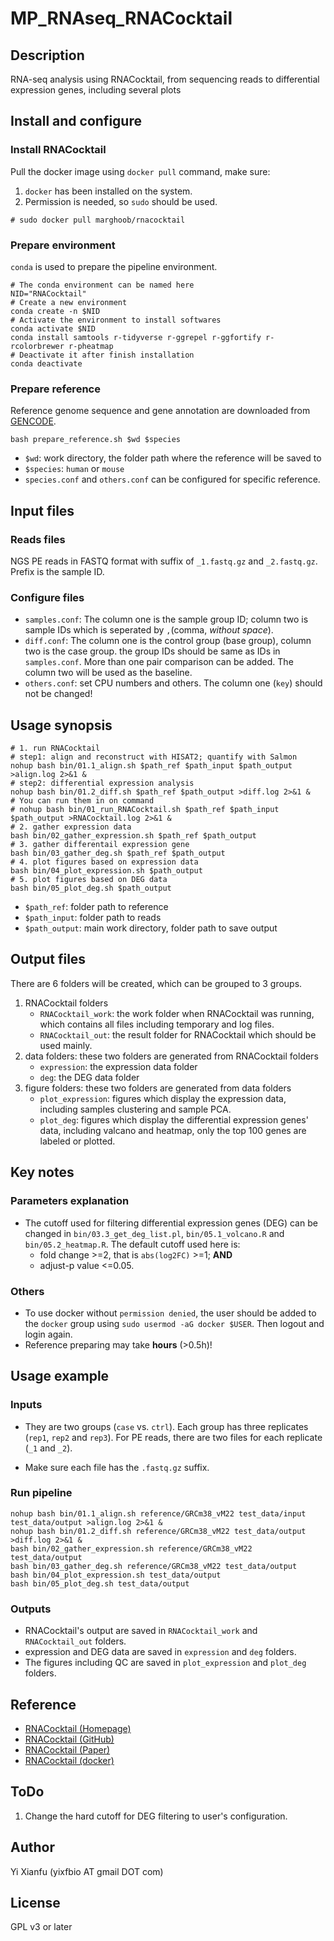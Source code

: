 # MP_RNAseq_RNACocktail

## Description

RNA-seq analysis using RNACocktail, from sequencing reads to differential expression genes, including several plots

## Install and configure

### Install RNACocktail

Pull the docker image using `docker pull` command, make sure:

1. `docker` has been installed on the system.
2. Permission is needed, so `sudo` should be used.

```shell
# sudo docker pull marghoob/rnacocktail
```

### Prepare environment

`conda` is used to prepare the pipeline environment.

```shell
# The conda environment can be named here
NID="RNACocktail"
# Create a new environment
conda create -n $NID
# Activate the environment to install softwares
conda activate $NID
conda install samtools r-tidyverse r-ggrepel r-ggfortify r-rcolorbrewer r-pheatmap
# Deactivate it after finish installation
conda deactivate
```

### Prepare reference

Reference genome sequence and gene annotation are downloaded from [GENCODE](https://www.gencodegenes.org/).

```shell
bash prepare_reference.sh $wd $species
```
* `$wd`: work directory, the folder path where the reference will be saved to
* `$species`: `human` or `mouse`
* `species.conf` and `others.conf` can be configured for specific reference.

## Input files

### Reads files

NGS PE reads in FASTQ format with suffix of  `_1.fastq.gz` and `_2.fastq.gz`. Prefix is the sample ID.

### Configure files

* `samples.conf`: The column one is the sample group ID; column two is sample IDs which is seperated by `,`(comma, *without space*).
* `diff.conf`: The column one is the control group (base group), column two is the case group. the group IDs should be same as IDs in `samples.conf`. More than one pair comparison can be added. The column two will be used as the baseline.
* `others.conf`: set CPU numbers and others. The column one (`key`) should not be changed!

## Usage synopsis

```shell
# 1. run RNACocktail
# step1: align and reconstruct with HISAT2; quantify with Salmon 
nohup bash bin/01.1_align.sh $path_ref $path_input $path_output >align.log 2>&1 &
# step2: differential expression analysis
nohup bash bin/01.2_diff.sh $path_ref $path_output >diff.log 2>&1 &
# You can run them in on command
# nohup bash bin/01_run_RNACocktail.sh $path_ref $path_input $path_output >RNACocktail.log 2>&1 & 
# 2. gather expression data
bash bin/02_gather_expression.sh $path_ref $path_output
# 3. gather differentail expression gene
bash bin/03_gather_deg.sh $path_ref $path_output
# 4. plot figures based on expression data
bash bin/04_plot_expression.sh $path_output
# 5. plot figures based on DEG data
bash bin/05_plot_deg.sh $path_output
```

* `$path_ref`: folder path to reference
* `$path_input`: folder path to reads
* `$path_output`: main work directory, folder path to save output

## Output files

There are 6 folders will be created, which can be grouped to 3 groups.

1. RNACocktail folders
   	* `RNACocktail_work`: the work folder when RNACocktail was running, which contains all files including temporary and log files.
    * `RNACocktail_out`: the result folder for RNACocktail which should be used mainly.
2. data folders: these two folders are generated from RNACocktail folders
   	* `expression`: the expression data folder
    * `deg`: the DEG data folder
3. figure folders: these two folders are generated from data folders
   	* `plot_expression`: figures which display the expression data, including samples clustering and sample PCA.
    * `plot_deg`: figures which display the differential expression genes' data, including valcano and heatmap, only the top 100 genes are labeled or plotted.

## Key notes

### Parameters explanation

* The cutoff used for filtering differential expression genes (DEG) can be changed in `bin/03.3_get_deg_list.pl`, `bin/05.1_volcano.R` and `bin/05.2_heatmap.R`. The default cutoff used here is:
  	* fold change >=2, that is `abs(log2FC)` >=1; **AND**
  	* adjust-p value <=0.05.

### Others

* To use docker without `permission denied`, the user should be added to the `docker` group using `sudo usermod -aG docker $USER`. Then logout and login again.
* Reference preparing may take **hours** (>0.5h)!

## Usage example

### Inputs

* They are two groups (`case` vs. `ctrl`). Each group has three replicates (`rep1`, `rep2` and `rep3`). For PE reads, there are two files for each replicate (`_1` and `_2`). 

* Make sure each file has the `.fastq.gz` suffix.

### Run pipeline

```shell
nohup bash bin/01.1_align.sh reference/GRCm38_vM22 test_data/input test_data/output >align.log 2>&1 &
nohup bash bin/01.2_diff.sh reference/GRCm38_vM22 test_data/output >diff.log 2>&1 &
bash bin/02_gather_expression.sh reference/GRCm38_vM22 test_data/output
bash bin/03_gather_deg.sh reference/GRCm38_vM22 test_data/output
bash bin/04_plot_expression.sh test_data/output
bash bin/05_plot_deg.sh test_data/output
```

### Outputs

* RNACocktail's output are saved in `RNACocktail_work` and `RNACocktail_out` folders.
* expression and DEG data are saved in `expression` and `deg` folders.
* The figures including QC are saved in `plot_expression`  and `plot_deg` folders.

## Reference

* [RNACocktail (Homepage)](https://bioinform.github.io/rnacocktail/)
* [RNACocktail (GitHub)](https://github.com/bioinform/rnacocktail)
* [RNACocktail (Paper)](https://www.nature.com/articles/s41467-017-00050-4)
* [RNACocktail (docker)](https://hub.docker.com/r/marghoob/rnacocktail)

## ToDo

1. Change the hard cutoff for DEG filtering to user's configuration.

## Author

Yi Xianfu (yixfbio AT gmail DOT com)

## License

GPL v3 or later
